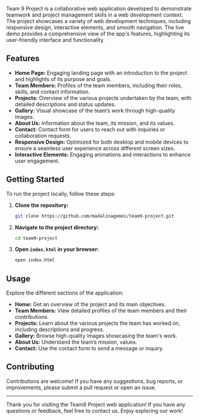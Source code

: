 
Team 9 Project is a collaborative web application developed to demonstrate teamwork and project management skills in a web development context. The project showcases a variety of web development techniques, including responsive design, interactive elements, and smooth navigation. The live demo provides a comprehensive view of the app's features, highlighting its user-friendly interface and functionality.

## Features

- **Home Page:** Engaging landing page with an introduction to the project and highlights of its purpose and goals.
- **Team Members:** Profiles of the team members, including their roles, skills, and contact information.
- **Projects:** Overview of the various projects undertaken by the team, with detailed descriptions and status updates.
- **Gallery:** Visual showcase of the team’s work through high-quality images.
- **About Us:** Information about the team, its mission, and its values.
- **Contact:** Contact form for users to reach out with inquiries or collaboration requests.
- **Responsive Design:** Optimized for both desktop and mobile devices to ensure a seamless user experience across different screen sizes.
- **Interactive Elements:** Engaging animations and interactions to enhance user engagement.

## Getting Started

To run the project locally, follow these steps:

1. **Clone the repository:**
   ```bash
   git clone https://github.com/madalinagomei/team9-project.git
   ```

2. **Navigate to the project directory:**
   ```bash
   cd team9-project
   ```

3. **Open `index.html` in your browser:**
   ```bash
   open index.html
   ```

## Usage

Explore the different sections of the application:

- **Home:** Get an overview of the project and its main objectives.
- **Team Members:** View detailed profiles of the team members and their contributions.
- **Projects:** Learn about the various projects the team has worked on, including descriptions and progress.
- **Gallery:** Browse high-quality images showcasing the team's work.
- **About Us:** Understand the team’s mission, values.
- **Contact:** Use the contact form to send a message or inquiry.

## Contributing

Contributions are welcome! If you have any suggestions, bug reports, or improvements, please submit a pull request or open an issue.

---

Thank you for visiting the Team9 Project web application! If you have any questions or feedback, feel free to contact us. Enjoy exploring our work!
